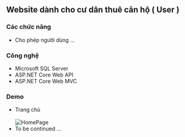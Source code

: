 ## Website dành cho cư dân thuê căn hộ ( User ) 


### Các chức năng

- Cho phép người dùng ...



### Công nghệ

- Microsoft SQL Server
- ASP.NET Core Web API
- ASP.NET Core Web MVC



### Demo
- Trang chủ <br> <br>
![HomePage](https://github.com/user-attachments/assets/a9aafe61-0865-438c-817f-3e3c90f26208)
- To be continued ...  <br>  <br>


